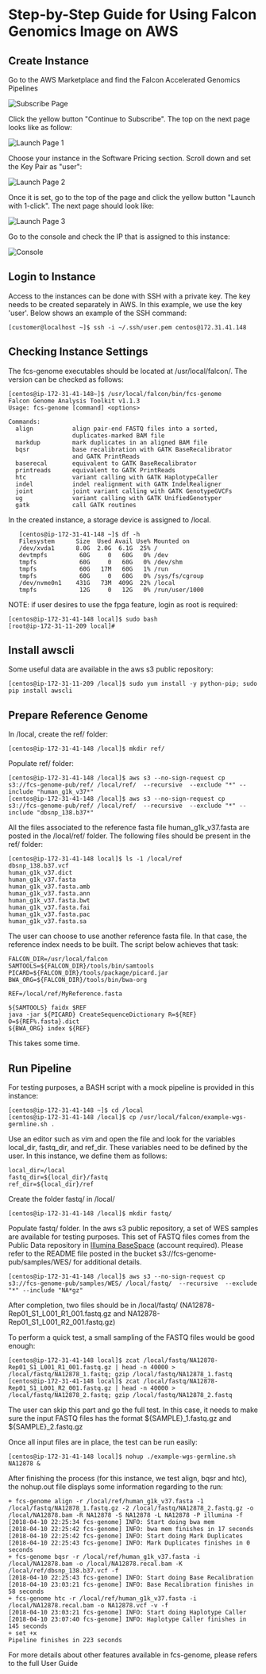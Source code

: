 # Step-by-Step Guide for Using Falcon Genomics Image on AWS

## Create Instance
Go to the AWS Marketplace and find the Falcon Accelerated Genomics Pipelines

![Subscribe Page](img/SubscribePage.png)

Click the yellow button "Continue to Subscribe". The top on the next page looks like as follow:

![Launch Page 1](img/LaunchPage1.png)

Choose your instance in the Software Pricing section. Scroll down and set the Key Pair as "user":

![Launch Page 2](img/LaunchPage2.png)

Once it is set, go to the top of the page and click the yellow button "Launch with 1-click". The next page should look like:

![Launch Page 3](img/LaunchPage3.png)

Go to the console and check the IP that is assigned to this instance:

![Console](img/Console.png)

## Login to Instance
Access to the instances can be done with SSH with a private key. The key needs to be created separately in AWS. In this example, we use the key 'user'. Below shows an example of the SSH command:
   ```
   [customer@localhost ~]$ ssh -i ~/.ssh/user.pem centos@172.31.41.148
   ```
## Checking Instance Settings
The fcs-genome executables should be located at /usr/local/falcon/. The version can be checked as follows:
   ```
   [centos@ip-172-31-41-148~]$ /usr/local/falcon/bin/fcs-genome
   Falcon Genome Analysis Toolkit v1.1.3
   Usage: fcs-genome [command] <options>

   Commands:
     align           align pair-end FASTQ files into a sorted,             
                     duplicates-marked BAM file                            
     markdup         mark duplicates in an aligned BAM file                
     bqsr            base recalibration with GATK BaseRecalibrator         
                     and GATK PrintReads                                   
     baserecal       equivalent to GATK BaseRecalibrator                   
     printreads      equivalent to GATK PrintReads                         
     htc             variant calling with GATK HaplotypeCaller             
     indel           indel realignment with GATK IndelRealigner            
     joint           joint variant calling with GATK GenotypeGVCFs         
     ug              variant calling with GATK UnifiedGenotyper            
     gatk            call GATK routines                                    
   ```
In the created instance, a storage device is assigned to /local.
```
   [centos@ip-172-31-41-148 ~]$ df -h
   Filesystem      Size  Used Avail Use% Mounted on
   /dev/xvda1      8.0G  2.0G  6.1G  25% /
   devtmpfs         60G     0   60G   0% /dev
   tmpfs            60G     0   60G   0% /dev/shm
   tmpfs            60G   17M   60G   1% /run
   tmpfs            60G     0   60G   0% /sys/fs/cgroup
   /dev/nvme0n1    431G   73M  409G  22% /local
   tmpfs            12G     0   12G   0% /run/user/1000
   ```

NOTE: if user desires to use the fpga feature, login as root is required:
   ```
   [centos@ip-172-31-41-148 local]$ sudo bash
   [root@ip-172-31-11-209 local]#
   ```

## Install awscli
Some useful data are available in the aws s3 public repository:
```
[centos@ip-172-31-11-209 /local]$ sudo yum install -y python-pip; sudo pip install awscli
```
## Prepare Reference Genome
In /local, create the ref/ folder:
   ```
   [centos@ip-172-31-41-148 /local]$ mkdir ref/
   ```
Populate ref/ folder:
   ```
   [centos@ip-172-31-41-148 /local]$ aws s3 --no-sign-request cp s3://fcs-genome-pub/ref/ /local/ref/  --recursive  --exclude "*" --include "human_g1k_v37*"
   [centos@ip-172-31-41-148 /local]$ aws s3 --no-sign-request cp s3://fcs-genome-pub/ref/ /local/ref/  --recursive  --exclude "*" --include "dbsnp_138.b37*"
   ```
All the files associated to the reference fasta file human_g1k_v37.fasta are posted in the /local/ref/ folder. The following files should be present in the ref/ folder:
   ```
   [centos@ip-172-31-41-148 local]$ ls -1 /local/ref
   dbsnp_138.b37.vcf
   human_g1k_v37.dict
   human_g1k_v37.fasta
   human_g1k_v37.fasta.amb
   human_g1k_v37.fasta.ann
   human_g1k_v37.fasta.bwt
   human_g1k_v37.fasta.fai
   human_g1k_v37.fasta.pac
   human_g1k_v37.fasta.sa
   ```
The user can choose to use another reference fasta file. In that case, the reference index needs to be built. The script below achieves that task:
  ```
  FALCON_DIR=/usr/local/falcon
  SAMTOOLS=${FALCON_DIR}/tools/bin/samtools
  PICARD=${FALCON_DIR}/tools/package/picard.jar
  BWA_ORG=${FALCON_DIR}/tools/bin/bwa-org

  REF=/local/ref/MyReference.fasta

  ${SAMTOOLS} faidx $REF
  java -jar ${PICARD} CreateSequenceDictionary R=${REF} O=${REF%.fasta}.dict
  ${BWA_ORG} index ${REF}
  ```
This takes some time.

## Run Pipeline
For testing purposes, a BASH script with a mock pipeline is provided in this instance:
   ```
   [centos@ip-172-31-41-148 ~]$ cd /local
   [centos@ip-172-31-41-148 /local]$ cp /usr/local/falcon/example-wgs-germline.sh .
   ```
Use an editor such as vim and open the file and look for the variables local_dir, fastq_dir, and ref_dir. These variables need to be defined by the user.  In this instance, we define them as follows:
   ```
   local_dir=/local
   fastq_dir=${local_dir}/fastq
   ref_dir=${local_dir}/ref
   ```
Create the folder fastq/ in /local/
   ```
   [centos@ip-172-31-41-148 /local]$ mkdir fastq/
   ```
Populate fastq/ folder. In the aws s3 public repository, a set of WES samples are available for testing purposes. This set of FASTQ files comes from the Public Data repository in [Illumina BaseSpace](https://basespace.illumina.com) (account required). Please refer to the README file posted in the bucket s3://fcs-genome-pub/samples/WES/ for additional details.
   ```
   [centos@ip-172-31-41-148 /local]$ aws s3 --no-sign-request cp s3://fcs-genome-pub/samples/WES/ /local/fastq/  --recursive  --exclude "*" --include "NA*gz"
   ```
After completion, two files should be in /local/fastq/ (NA12878-Rep01_S1_L001_R1_001.fastq.gz and NA12878-Rep01_S1_L001_R2_001.fastq.gz)

To perform a quick test, a small sampling of the FASTQ files would be good enough:
   ```
   [centos@ip-172-31-41-148 local]$ zcat /local/fastq/NA12878-Rep01_S1_L001_R1_001.fastq.gz | head -n 40000 > /local/fastq/NA12878_1.fastq; gzip /local/fastq/NA12878_1.fastq
   [centos@ip-172-31-41-148 local]$ zcat /local/fastq/NA12878-Rep01_S1_L001_R2_001.fastq.gz | head -n 40000 > /local/fastq/NA12878_2.fastq; gzip /local/fastq/NA12878_2.fastq
   ```
The user can skip this part and go the full test. In this case, it needs to make sure the input FASTQ files has the format ${SAMPLE}_1.fastq.gz and ${SAMPLE}_2.fastq.gz

Once all input files are in place, the test can be run easily:
   ```
   [centos@ip-172-31-41-148 local]$ nohup ./example-wgs-germline.sh NA12878 &
   ```

After finishing the process (for this instance, we test align, bqsr and htc), the nohup.out file displays some information regarding to the run:
   ```
   + fcs-genome align -r /local/ref/human_g1k_v37.fasta -1 /local/fastq/NA12878_1.fastq.gz -2 /local/fastq/NA12878_2.fastq.gz -o /local/NA12878.bam -R NA12878 -S NA12878 -L NA12878 -P illumina -f
   [2018-04-10 22:25:34 fcs-genome] INFO: Start doing bwa mem
   [2018-04-10 22:25:42 fcs-genome] INFO: bwa mem finishes in 17 seconds
   [2018-04-10 22:25:42 fcs-genome] INFO: Start doing Mark Duplicates
   [2018-04-10 22:25:43 fcs-genome] INFO: Mark Duplicates finishes in 0 seconds
   + fcs-genome bqsr -r /local/ref/human_g1k_v37.fasta -i /local/NA12878.bam -o /local/NA12878.recal.bam -K /local/ref/dbsnp_138.b37.vcf -f
   [2018-04-10 22:25:43 fcs-genome] INFO: Start doing Base Recalibration
   [2018-04-10 23:03:21 fcs-genome] INFO: Base Recalibration finishes in 58 seconds
   + fcs-genome htc -r /local/ref/human_g1k_v37.fasta -i /local/NA12878.recal.bam -o NA12878.vcf -v -f
   [2018-04-10 23:03:21 fcs-genome] INFO: Start doing Haplotype Caller
   [2018-04-10 23:07:40 fcs-genome] INFO: Haplotype Caller finishes in 145 seconds
   + set +x
   Pipeline finishes in 223 seconds
   ```

For more details about other features available in fcs-genome, please refers to the full User Guide
